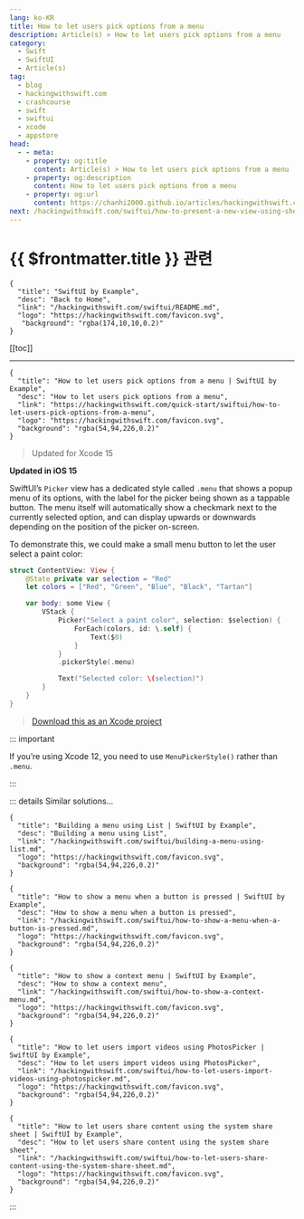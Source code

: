 ```yaml
---
lang: ko-KR
title: How to let users pick options from a menu
description: Article(s) > How to let users pick options from a menu
category:
  - Swift
  - SwiftUI
  - Article(s)
tag: 
  - blog
  - hackingwithswift.com
  - crashcourse
  - swift
  - swiftui
  - xcode
  - appstore
head:
  - - meta:
    - property: og:title
      content: Article(s) > How to let users pick options from a menu
    - property: og:description
      content: How to let users pick options from a menu
    - property: og:url
      content: https://chanhi2000.github.io/articles/hackingwithswift.com/swiftui/how-to-let-users-pick-options-from-a-menu.html
next: /hackingwithswift.com/swiftui/how-to-present-a-new-view-using-sheets.md
---
```


# {{ $frontmatter.title }} 관련

```component VPCard
{
  "title": "SwiftUI by Example",
  "desc": "Back to Home",
  "link": "/hackingwithswift.com/swiftui/README.md",
  "logo": "https://hackingwithswift.com/favicon.svg",
   "background": "rgba(174,10,10,0.2)"
}
```

[[toc]]

---

```component VPCard
{
  "title": "How to let users pick options from a menu | SwiftUI by Example",
  "desc": "How to let users pick options from a menu",
  "link": "https://hackingwithswift.com/quick-start/swiftui/how-to-let-users-pick-options-from-a-menu",
  "logo": "https://hackingwithswift.com/favicon.svg",
  "background": "rgba(54,94,226,0.2)"
}
```

> Updated for Xcode 15

**Updated in iOS 15**

SwiftUI’s `Picker` view has a dedicated style called `.menu` that shows a popup menu of its options, with the label for the picker being shown as a tappable button. The menu itself will automatically show a checkmark next to the currently selected option, and can display upwards or downwards depending on the position of the picker on-screen.

To demonstrate this, we could make a small menu button to let the user select a paint color:


```swift
struct ContentView: View {
    @State private var selection = "Red"
    let colors = ["Red", "Green", "Blue", "Black", "Tartan"]

    var body: some View {
        VStack {
            Picker("Select a paint color", selection: $selection) {
                ForEach(colors, id: \.self) {
                    Text($0)
                }
            }
            .pickerStyle(.menu)

            Text("Selected color: \(selection)")
        }
    }
}
```

> [<FontIcon icon="fas fa-file-zipper"/>Download this as an Xcode project](https://hackingwithswift.com/files/projects/swiftui/how-to-let-users-pick-options-from-a-menu-1.zip)

<VidStack src="https://hackingwithswift.com/img/books/quick-start/swiftui/how-to-let-users-pick-options-from-a-menu-1~dark.mp4" />

::: important

If you’re using Xcode 12, you need to use `MenuPickerStyle()` rather than `.menu`.

:::

::: details Similar solutions…

```component VPCard
{
  "title": "Building a menu using List | SwiftUI by Example",
  "desc": "Building a menu using List",
  "link": "/hackingwithswift.com/swiftui/building-a-menu-using-list.md",
  "logo": "https://hackingwithswift.com/favicon.svg",
  "background": "rgba(54,94,226,0.2)"
}
```

```component VPCard
{
  "title": "How to show a menu when a button is pressed | SwiftUI by Example",
  "desc": "How to show a menu when a button is pressed",
  "link": "/hackingwithswift.com/swiftui/how-to-show-a-menu-when-a-button-is-pressed.md",
  "logo": "https://hackingwithswift.com/favicon.svg",
  "background": "rgba(54,94,226,0.2)"
}
```

```component VPCard
{
  "title": "How to show a context menu | SwiftUI by Example",
  "desc": "How to show a context menu",
  "link": "/hackingwithswift.com/swiftui/how-to-show-a-context-menu.md",
  "logo": "https://hackingwithswift.com/favicon.svg",
  "background": "rgba(54,94,226,0.2)"
}
```

```component VPCard
{
  "title": "How to let users import videos using PhotosPicker | SwiftUI by Example",
  "desc": "How to let users import videos using PhotosPicker",
  "link": "/hackingwithswift.com/swiftui/how-to-let-users-import-videos-using-photospicker.md",
  "logo": "https://hackingwithswift.com/favicon.svg",
  "background": "rgba(54,94,226,0.2)"
}
```

```component VPCard
{
  "title": "How to let users share content using the system share sheet | SwiftUI by Example",
  "desc": "How to let users share content using the system share sheet",
  "link": "/hackingwithswift.com/swiftui/how-to-let-users-share-content-using-the-system-share-sheet.md",
  "logo": "https://hackingwithswift.com/favicon.svg",
  "background": "rgba(54,94,226,0.2)"
}
```

:::


